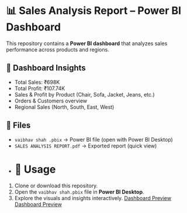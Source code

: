 # 📊 Sales Analysis Report – Power BI Dashboard  

This repository contains a **Power BI dashboard** that analyzes sales performance across products and regions.  

## 🔹 Dashboard Insights  
- Total Sales: ₹698K  
- Total Profit: ₹107.74K  
- Sales & Profit by Product (Chair, Sofa, Jacket, Jeans, etc.)  
- Orders & Customers overview  
- Regional Sales (North, South, East, West)  

## 🔹 Files  
- `vaibhav shah .pbix` → Power BI file (open with Power BI Desktop)  
- `SALES ANALYSIS REPORT.pdf` → Exported report (quick view)
- # 🔹 Usage  
1. Clone or download this repository.  
2. Open the `vaibhav shah.pbix` file in **Power BI Desktop**.  
3. Explore the visuals and insights interactively.
[Dashboard Preview](Images/dashboard_preview001.png)
   [Dashboard Preview](Images/dashboard_preview0002.png) 

